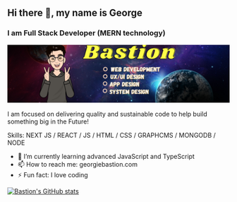 ## Hi there 👋, my name is George
### I am Full Stack Developer (MERN technology)

![](https://github.com/georgebastion/georgebastion/blob/main/Bastion.png)

I am focused on delivering quality and sustainable code to help build something big in the Future!

Skills: NEXT JS / REACT / JS / HTML / CSS / GRAPHCMS / MONGODB / NODE

- 🌱 I’m currently learning advanced JavaScript and TypeScript 
- 📫 How to reach me: georgiebastion.com 
- ⚡ Fun fact: I love coding 

[![Bastion's GitHub stats](https://github-readme-stats.vercel.app/api?username=georgebastion)](https://github.com/anuraghazra/github-readme-stats)
